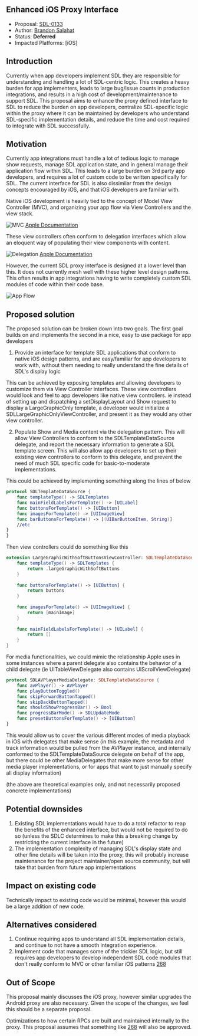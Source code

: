 ## Enhanced iOS Proxy Interface

* Proposal: [SDL-0133](0133-EnhancediOSProxyInterface.md)
* Author: [Brandon Salahat](https://www.github.com/Toyota-BSalahat)
* Status: **Deferred**
* Impacted Platforms: [iOS]

## Introduction
Currently when app developers implement SDL they are responsible for understanding and handling a lot of SDL-centric logic. This creates a heavy burden for app implementers, leads to large bug/issue counts in production integrations, and results in a high cost of development/maintenance to support SDL. This proposal aims to enhance the proxy defined interface to SDL to reduce the burden on app developers, centralize SDL-specific logic within the proxy where it can be maintained by developers who understand SDL-specific implementation details, and reduce the time and cost required to integrate with SDL successfully.

## Motivation

Currently app integrations must handle a lot of tedious logic to manage show requests, manage SDL application state, and in general manage their application flow within SDL.
This leads to a large burden on 3rd party app developers, and requires a lot of custom code to be written specifically for SDL. The current interface for SDL is also dissimilar from the design concepts encouraged by iOS, and that iOS developers are familiar with.

Native iOS development is heavily tied to the concept of Model View Controller (MVC), and organizing your app flow via View Controllers and the view stack.

![MVC](../assets/proposals/0133-EnhancediOSProxyInterface.md/model_view_controller_2x.png "MVC")
[Apple Documentation](https://developer.apple.com/library/content/documentation/General/Conceptual/DevPedia-CocoaCore/MVC.html)

These view controllers often conform to delegation interfaces which allow an eloquent way of populating their view components with content.

![Delegation](../assets/proposals/0133-EnhancediOSProxyInterface.md/delegation_2x.png "Delegation")
[Apple Documentation](https://developer.apple.com/library/content/documentation/General/Conceptual/DevPedia-CocoaCore/Delegation.html)


However, the current SDL proxy interface is designed at a lower level than this. It does not currently mesh well with these higher level design patterns. This often results in app integrations having to write completely custom SDL modules of code within their code base.

![App Flow](../assets/proposals/0133-EnhancediOSProxyInterface.md/f4kekYV.jpg "App Flow")

## Proposed solution

The proposed solution can be broken down into two goals. The first goal builds on and implements the second in a nice, easy to use package for app developers

1. Provide an interface for template SDL applications that conform to native iOS design patterns, and are easy/familiar for app developers to work with, without them needing to really understand the fine details of SDL's display logic

This can be achieved by exposing templates and allowing developers to customize them via View Controller interfaces. These view controllers would look and feel to app developers like native view controllers. ie instead of setting up and dispatching a setDisplayLayout and Show request to display a LargeGraphicOnly template, a developer would initialize a SDLLargeGraphicOnlyViewController, and present it as they would any other view controller.

2. Populate Show and Media content via the delegation pattern. This will allow View Controllers to conform to the SDLTemplateDataSource delegate, and report the necessary information to generate a SDL template screen. This will also allow app developers to set up their existing view controllers to conform to this delegate, and prevent the need of much SDL specific code for basic-to-moderate implementations.

This could be achieved by implementing something along the lines of below

````swift
protocol SDLTemplateDataSource {
    func templateType() -> SDLTemplates
    func mainFieldLabelsForTemplate() -> [UILabel]
    func buttonsForTemplate() -> [UIButton]
    func imagesForTemplate() -> [UIImageView]
    func barButtonsForTemplate() -> [(UIBarButtonItem, String)]
    //etc
}
}
````

Then view controllers could do something like this

````swift
extension LargeGraphicWithSoftButtonsViewController: SDLTemplateDataSource {
    func templateType() -> SDLTemplates {
        return .largeGraphicWithSoftButtons
    }
    
    func buttonsForTemplate() -> [UIButton] {
        return buttons
    }
    
    func imagesForTemplate() -> [UIImageView] {
        return [mainImage]
    }
    
    func mainFieldLabelsForTemplate() -> [UILabel] {
        return []
    }
}
````

For media functionalities, we could mimic the relationship Apple uses in some instances where a parent delegate also contains the behavior of a child delegate (ie UITableViewDelegate also contains UIScrollViewDelegate)

````swift
protocol SDLAVPlayerMediaDelegate: SDLTemplateDataSource {
    func avPlayer() -> AVPlayer
    func playButtonToggled()
    func skipForwardButtonTapped()
    func skipBackButtonTapped()
    func shouldShowProgressBar() -> Bool
    func progressBarMode() -> SDLUpdateMode
    func presetButtonsForTemplate() -> [UIButton]
}
````

This would allow us to cover the various different modes of media playback in iOS with delegates that make sense (in this example, the metadata and track information would be pulled from the AVPlayer instance, and internally conformed to the SDLTemplateDataSource delegate on behalf of the app, but there could be other MediaDelegates that make more sense for other media player implementations, or for apps that want to just manually specify all display information)

(the above are theoretical examples only, and not necessarily proposed concrete implementations)

## Potential downsides

1. Existing SDL implementations would have to do a total refactor to reap the benefits of the enhanced interface, but would not be required to do so (unless the SDLC determines to make this a breaking change by restricting the current interface in the future)
2. The implementation complexity of managing SDL's display state and other fine details will be taken into the proxy, this will probably increase maintenance for the project maintainer/open source community, but will take that burden from future app implementations

## Impact on existing code

Technically impact to existing code would be minimal, however this would be a large addition of new code.

## Alternatives considered

1. Continue requiring apps to understand all SDL implementation details, and continue to not have a smooth integration experience.
2. Implement code that manages some of the trickier SDL logic, but still requires app developers to develop independent SDL code modules that don't really conform to MVC or other familiar iOS patterns [268](https://github.com/smartdevicelink/sdl_evolution/pull/268)


## Out of Scope
This proposal mainly discusses the iOS proxy, however similar upgrades the Android proxy are also necessary. Given the scope of the changes, we feel this should be a separate proposal.

Optimizations to how certain RPCs are built and maintained internally to the proxy. This proposal assumes that something like [268](https://github.com/smartdevicelink/sdl_evolution/pull/268) will also be approved.
